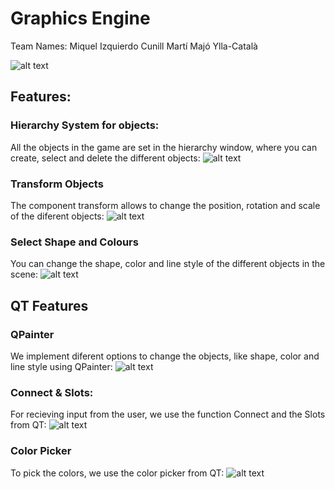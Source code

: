 # Graphics Engine

Team Names:
Miquel Izquierdo Cunill
Martí Majó Ylla-Català

![alt text](https://i.gyazo.com/3558639c7e5719c378cb2d0fff941972.png)
## Features:
### Hierarchy System for objects:
All the objects in the game are set in the hierarchy window, where you can create, select and delete the different objects:
![alt text](https://i.gyazo.com/39176632664a048c1c217e1389f76454.png)
### Transform Objects
The component transform allows to change the position, rotation and scale of the diferent objects:
![alt text](https://i.gyazo.com/1d2567569ed0f77d64702a8a01d138a2.png)
### Select Shape and Colours
You can change the shape, color and line style of the different objects in the scene:
![alt text](https://i.gyazo.com/214ff2eb1a267821968dc616bff8fc8c.png)
## QT Features
### QPainter
We implement diferent options to change the objects, like shape, color and line style using QPainter:
![alt text](https://i.gyazo.com/317dca0d8f818ff575e8083f166fa75a.png)
### Connect & Slots:
For recieving input from the user, we use the function Connect and the Slots from QT:
![alt text](https://i.gyazo.com/f01cf50f171b84aa5a5be9a3ae154d4a.png)
### Color Picker
To pick the colors, we use the color picker from QT:
![alt text](https://i.gyazo.com/b3f26935646ccc0106b9c06a4b6fc455.png)
